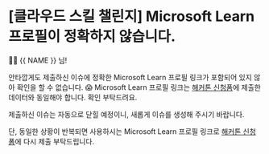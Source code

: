 # [클라우드 스킬 챌린지] Microsoft Learn 프로필이 정확하지 않습니다.

👋🏼 {{ NAME }} 님!

안타깝게도 제출하신 이슈에 정확한 Microsoft Learn 프로필 링크가 포함되어 있지 않아 확인을 할 수 없습니다. 😱 Microsoft Learn 프로필 링크는 [해커톤 신청폼](https://hgrd.kr/hackathon-register)에 제출한 데이터와 동일해야 합니다. 확인 부탁드려요.

제출하신 이슈는 자동으로 닫힐 예정이니, 새롭게 이슈를 생성해 주시기 바랍니다.

단, 동일한 상황이 반복되면 사용하시는 Microsoft Learn 프로필 링크로 [해커톤 신청폼](https://hgrd.kr/hackathon-register)에 다시 제출 부탁드립니다.

